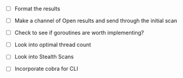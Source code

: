 - [ ] Format the results
- [ ] Make a channel of Open results and send through the initial scan
- [ ] Check to see if goroutines are worth implementing? 
- [ ] Look into optimal thread count
- [ ] Look into Stealth Scans
- [ ] Incorporate cobra for CLI


